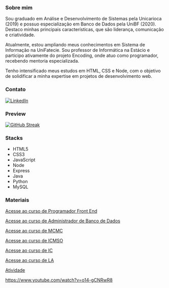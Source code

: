 ### Sobre mim

Sou graduado em Análise e Desenvolvimento de Sistemas pela Unicarioca (2019) e possuo especialização em Banco de Dados pela UniBF (2020). Destaco minhas principais características, que são liderança, comunicação e criatividade. 

Atualmente, estou ampliando meus conhecimentos em Sistema de Informação na UniFatecie. Sou professor de Informática na Estácio e participo ativamente do projeto Encoding, onde atuo como programador, recebendo mentoria especializada. 

Tenho intensificado meus estudos em HTML, CSS e Node, com o objetivo de solidificar a minha expertise em projetos de desenvolvimento web.

### Contato
[![LinkedIn](https://img.shields.io/badge/LinkedIn-000?style=for-the-badge&logo=linkedin&logoColor=0E76A8)](https://www.linkedin.com/in/nascimentof/)

### Preview

[![GitHub Streak](https://streak-stats.demolab.com/?user=f5-nascimento&theme=dark&background=000&border=30A3DC&dates=FFF)](https://git.io/streak-stats)

### Stacks

- HTML5
- CSS3
- JavaScript
- Node
- Express
- Java
- Python
- MySQL

### Materiais
[Acesse ao curso de Programador Front End](https://profnascimentof.notion.site/profnascimentof/PROGRAMADOR-FRON-ENDf1d9edc217f144d78b8212425861b803)

[Acesse ao curso de Administrador de Banco de Dados](https://www.notion.so/profnascimentof/ADMINISTRADOR-DE-BANCO-DE-DADOSfb30bd37519f435facf9fd4dcd514f68?pvs=4)

[Acesse ao curso de MCMC](https://drive.google.com/drive/folders/1sxMjxTkfcIQmficnR30WhAAyjSpUCZPT?usp=sharing)

[Acesse ao curso de ICMSO](https://drive.google.com/drive/folders/1Psnqvty-51rTLTHhQg-8HfI1D6gvpQjU?usp=sharing)

[Acesse ao curso de IC](https://drive.google.com/drive/folders/1Tfe3hOgBIql7wXxcxK5prmoD4Agu9EjT?usp=sharing)

[Acesse ao curso de LA](https://drive.google.com/drive/folders/1kwx8s2bqezUA4WPnOsaMe-jiHJGbljqt?usp=sharing)

[Atividade](https://docs.google.com/forms/d/e/1FAIpQLSfbN45lV_RIugK3P1J13kDmvC_xEotAvFYGqda_XxgwAyLw7g/viewform?usp=pp_url)

https://www.youtube.com/watch?v=o14-gCNRwR8


